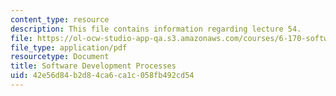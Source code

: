 ```yaml
---
content_type: resource
description: This file contains information regarding lecture 54.
file: https://ol-ocw-studio-app-qa.s3.amazonaws.com/courses/6-170-software-studio-spring-2013/42e56d84b2d84ca6ca1c058fb492cd54_MIT6_170S13_54-devel-proce.pdf
file_type: application/pdf
resourcetype: Document
title: Software Development Processes
uid: 42e56d84-b2d8-4ca6-ca1c-058fb492cd54
---
```

